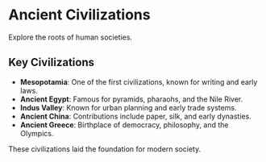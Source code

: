 # Ancient Civilizations

Explore the roots of human societies.

## Key Civilizations
- **Mesopotamia**: One of the first civilizations, known for writing and early laws.
- **Ancient Egypt**: Famous for pyramids, pharaohs, and the Nile River.
- **Indus Valley**: Known for urban planning and early trade systems.
- **Ancient China**: Contributions include paper, silk, and early dynasties.
- **Ancient Greece**: Birthplace of democracy, philosophy, and the Olympics.

These civilizations laid the foundation for modern society.
